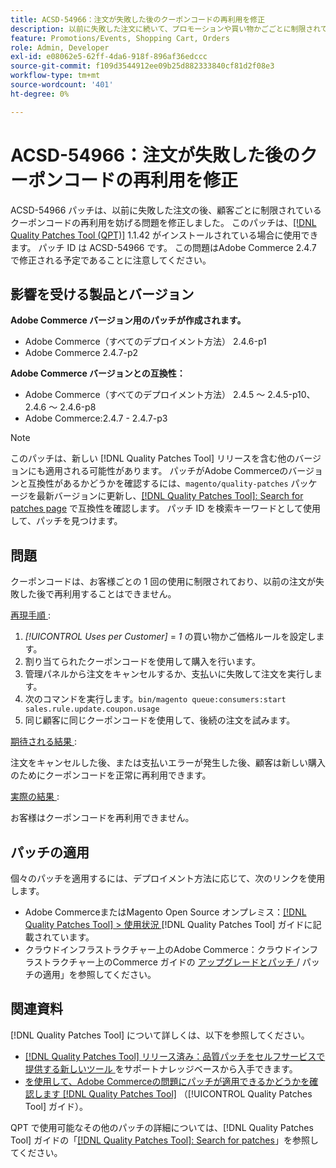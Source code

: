 ```yaml
---
title: ACSD-54966：注文が失敗した後のクーポンコードの再利用を修正
description: 以前に失敗した注文に続いて、プロモーションや買い物かごごとに制限されているクーポンコードの再利用を防ぐAdobe Commerceの問題を修正するために ACSD-54966 パッチを適用してください。
feature: Promotions/Events, Shopping Cart, Orders
role: Admin, Developer
exl-id: e08062e5-62ff-4da6-918f-896af36edccc
source-git-commit: f109d3544912ee09b25d882333840cf81d2f08e3
workflow-type: tm+mt
source-wordcount: '401'
ht-degree: 0%

---
```


# ACSD-54966：注文が失敗した後のクーポンコードの再利用を修正

ACSD-54966 パッチは、以前に失敗した注文の後、顧客ごとに制限されているクーポンコードの再利用を妨げる問題を修正しました。 このパッチは、[[!DNL Quality Patches Tool (QPT)]](https://experienceleague.adobe.com/ja/docs/commerce-knowledge-base/kb/announcements/commerce-announcements/magento-quality-patches-released-new-tool-to-self-serve-quality-patches) 1.1.42 がインストールされている場合に使用できます。 パッチ ID は ACSD-54966 です。 この問題はAdobe Commerce 2.4.7 で修正される予定であることに注意してください。

## 影響を受ける製品とバージョン

**Adobe Commerce バージョン用のパッチが作成されます。**

* Adobe Commerce（すべてのデプロイメント方法） 2.4.6-p1
* Adobe Commerce 2.4.7-p2

**Adobe Commerce バージョンとの互換性：**

* Adobe Commerce（すべてのデプロイメント方法） 2.4.5 ～ 2.4.5-p10、2.4.6 ～ 2.4.6-p8
* Adobe Commerce:2.4.7 - 2.4.7-p3

>[!NOTE]
>
>このパッチは、新しい [!DNL Quality Patches Tool] リリースを含む他のバージョンにも適用される可能性があります。 パッチがAdobe Commerceのバージョンと互換性があるかどうかを確認するには、`magento/quality-patches` パッケージを最新バージョンに更新し、[[!DNL Quality Patches Tool]: Search for patches page](https://experienceleague.adobe.com/tools/commerce-quality-patches/index.html?lang=ja) で互換性を確認します。 パッチ ID を検索キーワードとして使用して、パッチを見つけます。

## 問題

クーポンコードは、お客様ごとの 1 回の使用に制限されており、以前の注文が失敗した後で再利用することはできません。

<u> 再現手順 </u>:

1. *[!UICONTROL Uses per Customer]* = *1* の買い物かご価格ルールを設定します。
1. 割り当てられたクーポンコードを使用して購入を行います。
1. 管理パネルから注文をキャンセルするか、支払いに失敗して注文を実行します。
1. 次のコマンドを実行します。`bin/magento queue:consumers:start sales.rule.update.coupon.usage`
1. 同じ顧客に同じクーポンコードを使用して、後続の注文を試みます。

<u> 期待される結果 </u>:

注文をキャンセルした後、または支払いエラーが発生した後、顧客は新しい購入のためにクーポンコードを正常に再利用できます。

<u> 実際の結果 </u>:

お客様はクーポンコードを再利用できません。

## パッチの適用

個々のパッチを適用するには、デプロイメント方法に応じて、次のリンクを使用します。

* Adobe CommerceまたはMagento Open Source オンプレミス：[[!DNL Quality Patches Tool] > 使用状況 ](/help/tools/quality-patches-tool/usage.md) [!DNL Quality Patches Tool] ガイドに記載されています。
* クラウドインフラストラクチャー上のAdobe Commerce：クラウドインフラストラクチャー上のCommerce ガイドの [ アップグレードとパッチ ](https://experienceleague.adobe.com/docs/commerce-cloud-service/user-guide/develop/upgrade/apply-patches.html?lang=ja)/ パッチの適用」を参照してください。

## 関連資料

[!DNL Quality Patches Tool] について詳しくは、以下を参照してください。

* [[!DNL Quality Patches Tool]  リリース済み：品質パッチをセルフサービスで提供する新しいツール ](https://experienceleague.adobe.com/ja/docs/commerce-knowledge-base/kb/announcements/commerce-announcements/magento-quality-patches-released-new-tool-to-self-serve-quality-patches) をサポートナレッジベースから入手できます。
* [ を使用して、Adobe Commerceの問題にパッチが適用できるかどうかを確認します  [!DNL Quality Patches Tool]](/help/tools/quality-patches-tool/patches-available-in-qpt/check-patch-for-magento-issue-with-magento-quality-patches.md) （[!UICONTROL Quality Patches Tool] ガイド）。

QPT で使用可能なその他のパッチの詳細については、[!DNL Quality Patches Tool] ガイドの「[[!DNL Quality Patches Tool]: Search for patches](https://experienceleague.adobe.com/tools/commerce-quality-patches/index.html?lang=ja)」を参照してください。
